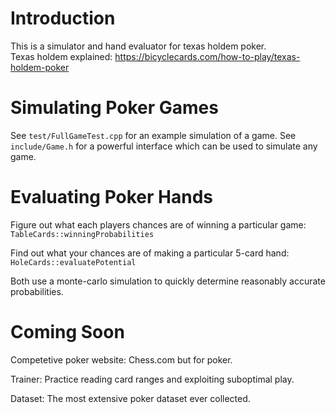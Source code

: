 
# Introduction
This is a simulator and hand evaluator for texas holdem poker.  
Texas holdem explained: https://bicyclecards.com/how-to-play/texas-holdem-poker

# Simulating Poker Games

See `test/FullGameTest.cpp` for an example simulation of a game. See `include/Game.h` for a powerful interface which can be used to simulate any game.

# Evaluating Poker Hands

Figure out what each players chances are of winning a particular game: `TableCards::winningProbabilities`

Find out what your chances are of making a particular 5-card hand: `HoleCards::evaluatePotential`

Both use a monte-carlo simulation to quickly determine reasonably accurate probabilities.

# Coming Soon
Competetive poker website: Chess.com but for poker.

Trainer: Practice reading card ranges and exploiting suboptimal play.

Dataset: The most extensive poker dataset ever collected.

